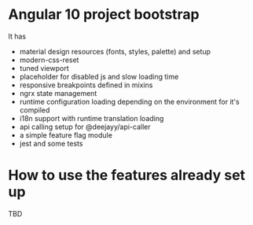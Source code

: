 # Angular 10 project bootstrap

It has
- material design resources (fonts, styles, palette) and setup
- modern-css-reset
- tuned viewport
- placeholder for disabled js and slow loading time
- responsive breakpoints defined in mixins
- ngrx state management
- runtime configuration loading depending on the environment for it's compiled
- i18n support with runtime translation loading
- api calling setup for @deejayy/api-caller
- a simple feature flag module
- jest and some tests

# How to use the features already set up

TBD
